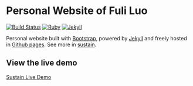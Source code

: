 
# Personal Website of Fuli Luo

[![Build Status](https://secure.travis-ci.org/jekyller/sustain.png?branch=gh-pages)](http://travis-ci.org/jekyller/sustain)
[![Ruby](https://img.shields.io/badge/ruby-2.4.2-blue.svg?style=flat)](http://travis-ci.org/jekyller/sustain)
[![Jekyll](https://img.shields.io/badge/jekyll-3.6.2-blue.svg?style=flat)](http://travis-ci.org/jekyller/sustain)

Personal website built with [Bootstrap](http://getbootstrap.com/), powered by [Jekyll](http://jekyllrb.com/) and freely
hosted in [Github pages](https://pages.github.com/). See more in [sustain](https://github.com/jekyller/sustain).


## View the live demo

[Sustain Live Demo](https://luofuli.github.io/)
